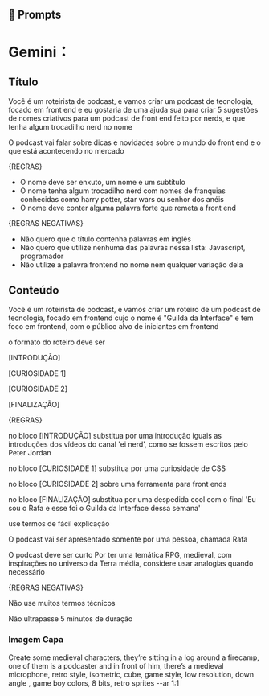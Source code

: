 ## 🧠 Prompts

# Gemini：

## Título 

Você é um roteirista de podcast, e vamos criar um podcast de tecnologia, focado em front end e eu gostaria de uma ajuda sua para criar 5 sugestões
de nomes criativos para um podcast de front end feito por nerds, e que tenha algum trocadilho nerd no nome

O podcast vai falar sobre dicas e novidades sobre o mundo do front end e o que está acontecendo no mercado

{REGRAS}

- O nome deve ser enxuto, um nome e um subtítulo
- O nome tenha algum trocadilho nerd com nomes de franquias conhecidas como harry potter, star wars ou senhor dos anéis
- O nome deve conter alguma palavra forte que remeta a front end

{REGRAS NEGATIVAS}

- Não quero que o título contenha palavras em inglês
- Não quero que utilize nenhuma das palavras nessa lista: Javascript, programador
- Não utilize a palavra frontend no nome nem qualquer variação dela

## Conteúdo

Você é um roteirista de podcast, e vamos criar um roteiro de um podcast de tecnologia, focado em frontend cujo o nome é "Guilda da Interface" e tem foco em frontend, com o público alvo de iniciantes em frontend

o formato do roteiro deve ser

[INTRODUÇÃO]

[CURIOSIDADE 1]

[CURIOSIDADE 2]

[FINALIZAÇÃO]

{REGRAS}

no bloco [INTRODUÇÃO] substitua por uma introdução iguais as introduções dos vídeos do canal 'ei nerd', como se fossem escritos pelo Peter Jordan

no bloco [CURIOSIDADE 1] substitua por uma curiosidade de CSS

no bloco [CURIOSIDADE 2] sobre uma ferramenta para front ends

no bloco [FINALIZAÇÃO] substitua por uma despedida cool com o final 'Eu sou o Rafa e esse foi o Guilda da Interface dessa semana'

use termos de fácil explicação

O podcast vai ser apresentado somente por uma pessoa, chamada Rafa

O podcast deve ser curto
Por ter uma temática RPG, medieval, com inspirações no universo da Terra média, considere usar analogias quando necessário

{REGRAS NEGATIVAS}

Não use muitos termos técnicos

Não ultrapasse 5 minutos de duração

### Imagem Capa

Create some medieval characters, they’re sitting in a log around a firecamp, one of them is a podcaster and in front of him, there’s  a medieval microphone,  retro style, isometric, cube, game style, low resolution, down angle , game boy colors, 8 bits, retro sprites --ar 1:1
